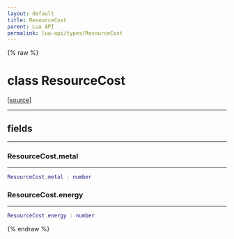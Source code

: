 ```yaml
---
layout: default
title: ResourceCost
parent: Lua API
permalink: lua-api/types/ResourceCost
---
```


{% raw %}

# class ResourceCost





[<a href="https://github.com/beyond-all-reason/RecoilEngine/blob/b4d0041e4c68c34dace9abf492f9193d28ef5d7e/rts/Lua/LuaSyncedRead.cpp#L4312-L4316" target="_blank">source</a>]







---



## fields
---

### ResourceCost.metal
---
```lua
ResourceCost.metal : number
```










### ResourceCost.energy
---
```lua
ResourceCost.energy : number
```












{% endraw %}